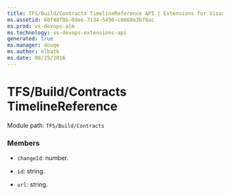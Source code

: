 ```yaml
---
title: TFS/Build/Contracts TimelineReference API | Extensions for Visual Studio Team Services
ms.assetid: 68f48f8b-0dee-7134-5496-c6668e3b78ac
ms.prod: vs-devops-alm
ms.technology: vs-devops-extensions-api
generated: true
ms.manager: douge
ms.author: elbatk
ms.date: 08/25/2016
---
```


# TFS/Build/Contracts TimelineReference

Module path: `TFS/Build/Contracts`


### Members

* `changeId`: number. 

* `id`: string. 

* `url`: string. 

